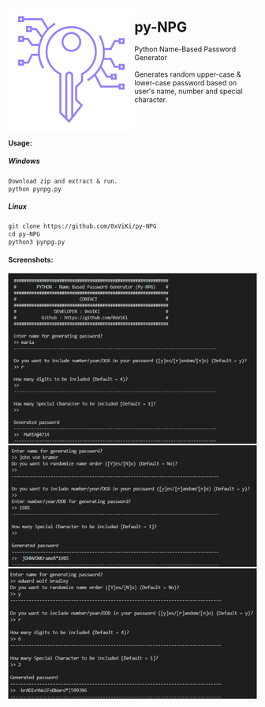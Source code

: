 
<img align='left' src='image/icon.png'></img>
# py-NPG
Python Name-Based Password Generator</br></br>
Generates random upper-case & lower-case password based on user's name, number and special character.
</br></br></br></br>

#### Usage:
##### Windows
```
Download zip and extract & run.
python pynpg.py
```
##### Linux
```
git clone https://github.com/0xViKi/py-NPG
cd py-NPG 
python3 pynpg.py
```

#### Screenshots:
<img  src='image/ss1.png' ></img>
<img  src='image/ss2.png' ></img>
<img  src='image/ss3.png' ></img>


